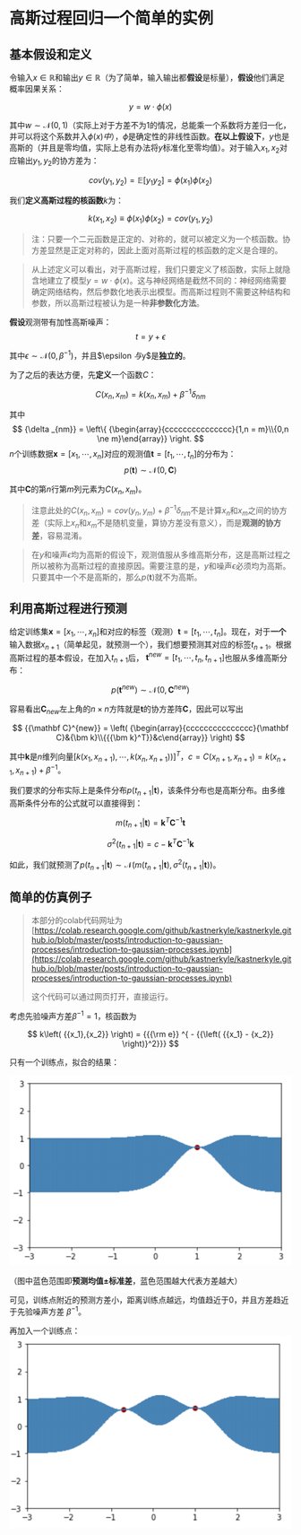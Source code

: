 # 高斯过程回归一个简单的实例

## 基本假设和定义

令输入$x \in \mathbb R$和输出$y \in \mathbb R$（为了简单，输入输出都**假设**是标量），**假设**他们满足概率因果关系：

$$
y = w \cdot \phi \left( x \right)
$$

其中$w \sim \mathcal N\left( {0,1} \right)$（实际上对于方差不为1的情况，总能乘一个系数将方差归一化，并可以将这个系数并入$\phi\left(x\right)中$），$\phi$是确定性的非线性函数。**在以上假设下**，$y$也是高斯的（并且是零均值，实际上总有办法将$y$标准化至零均值）。对于输入$x_1,x_2$对应输出$y_1,y_2$的协方差为：

$$
cov\left(y_1,y_2\right)
=\mathbb E\left[ {{y_1}{y_2}} \right] 
={\phi \left( {{x_1}} \right)\phi \left( {{x_2}} \right)}
$$

我们**定义高斯过程的核函数**$k$为：

$$
k\left( {{x_1},{x_2}} \right) \equiv {\phi \left( {{x_1}} \right)\phi \left( {{x_2}} \right)} =
 cov\left(y_1,y_2\right)
$$

> 注：只要一个二元函数是正定的、对称的，就可以被定义为一个核函数。协方差显然是正定对称的，因此上面对高斯过程的核函数的定义是合理的。

> 从上述定义可以看出，对于高斯过程，我们只要定义了核函数，实际上就隐含地建立了模型$y = w \cdot \phi \left( x \right)$。这与神经网络是截然不同的：神经网络需要确定网络结构，然后参数化地表示出模型。而高斯过程则不需要这种结构和参数，所以高斯过程被认为是一种**非参数化方法**。

**假设**观测带有加性高斯噪声：
$$
{t} = {y} + {\epsilon}
$$

其中$\epsilon \sim \mathcal N \left(0,\beta^{-1} \right)$，并且$\epsilon $与$y$是**独立的**。

为了之后的表达方便，先**定义**一个函数$C$：

$$
C\left( {{x_n},{x_m}} \right) = k\left( {{x_n},{x_m}} \right) + {\beta ^{ - 1}}{\delta _{nm}}
$$

其中
$$
{\delta _{nm}} = \left\{ {\begin{array}{ccccccccccccccc}{1,n = m}\\{0,n \ne m}\end{array}} \right.
$$
$n$个训练数据$\bm x = [x_1,\cdots,x_n]$对应的观测值$\bm t = [t_1,\cdots,t_n]$的分布为：
$$
p\left(\bm t \right)\sim \mathcal N\left( {0,\mathbf C} \right)
$$

其中$\mathbf C$的第$n$行第$m$列元素为$C\left(x_n,x_m\right)$。

> 注意此处的$C\left( {{x_n},{x_m}} \right)=cov\left(y_n,y_m\right)+\beta^{-1}\delta_{nm}$不是计算$x_n$和$x_m$之间的协方差（实际上$x_n$和$x_m$不是随机变量，算协方差没有意义），而是**观测的协方差**，容易混淆。

> 在$y$和噪声$\epsilon$均为高斯的假设下，观测值服从多维高斯分布，这是高斯过程之所以被称为高斯过程的直接原因。需要注意的是，$y$和噪声$\epsilon$必须均为高斯。只要其中一个不是高斯的，那么$p\left(\bm t \right)$就不为高斯。

## 利用高斯过程进行预测

给定训练集$\bm x = [x_1,\cdots,x_n]$和对应的标签（观测）$\bm t = [t_1,\cdots,t_n]$。现在，对于**一个**输入数据$x_{n+1}$（简单起见，就预测一个），我们想要预测其对应的标签$t_{n+1}$。根据高斯过程的基本假设，在加入$t_{n+1}$后， ${\bm t}^{new}=[t_1,\cdots,t_n,t_{n+1}]$也服从多维高斯分布：

$$
p\left( {{{\bm t}^{new}}} \right)\sim {\mathcal N}\left( {0,{{\mathbf C}^{new}}} \right)
$$

容易看出$\mathbf C_{new}$左上角的$n\times n$方阵就是$\bm t$的协方差阵$\mathbf C$，因此可以写出

$$
{{\mathbf C}^{new}} = \left( {\begin{array}{ccccccccccccccc}{\mathbf C}&{\bm k}\\{{{\bm k}^T}}&c\end{array}} \right)
$$

其中$\bm k$是$n$维列向量$[k(x_1,x_{n+1}),\cdots,k(x_n,x_{n+1}))]^T$，$c=C\left(x_{n+1},x_{n+1}\right)=k\left(x_{n+1},x_{n+1}\right)+\beta^{-1}$。

我们要求的分布实际上是条件分布$p\left( {t_{n+1}}|\bm t\right)$，该条件分布也是高斯分布。由多维高斯条件分布的公式就可以直接得到：

$$
m\left( {{t_{n + 1}}}|\bm t \right) = {{\bm k}^T}{\mathbf C^{ - 1}}\bm t
$$

$$
{\sigma ^2}\left( {{t_{n + 1}}}|\bm t \right) = c - {{\bm k}^T}{{\mathbf C}^{ - 1}}\bm k
$$

如此，我们就预测了$p\left( {t_{n+1}}|\bm t\right)\sim \mathcal N \left(m {\left( {t_{n+1}}|\bm t \right)},\sigma^2 {\left( {t_{n+1}}|\bm t \right)}\right)$。

## 简单的仿真例子

> 本部分的colab代码网址为[https://colab.research.google.com/github/kastnerkyle/kastnerkyle.github.io/blob/master/posts/introduction-to-gaussian-processes/introduction-to-gaussian-processes.ipynb](https://colab.research.google.com/github/kastnerkyle/kastnerkyle.github.io/blob/master/posts/introduction-to-gaussian-processes/introduction-to-gaussian-processes.ipynb)
>
> 这个代码可以通过网页打开，直接运行。

考虑先验噪声方差$\beta^{-1}=1$，核函数为

$$
k\left( {{x_1},{x_2}} \right) = {{{\rm e}} ^{ - {{\left( {{x_1} - {x_2}} \right)}^2}}}
$$

只有一个训练点，拟合的结果：

![](image/高斯过程回归例子/1647520768071.png)

（图中蓝色范围即**预测均值±标准差**，蓝色范围越大代表方差越大）

可见，训练点附近的预测方差小，距离训练点越远，均值趋近于0，并且方差趋近于先验噪声方差 $\beta^{-1}$。

再加入一个训练点：![](image/高斯过程回归例子/1647521005354.png)

